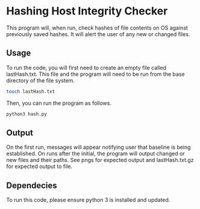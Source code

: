 # Hashing Host Integrity Checker

This program will, when run, check hashes of file contents on OS against previously saved hashes. It will alert the user of any new or changed files.

## Usage

To run the code, you will first need to create an empty file called lastHash.txt. This file and the program will need to be run from the base directory of the file system. 

```bash
touch lastHash.txt
```
Then, you can run the program as follows.

```bash
python3 hash.py
```

## Output

On the first run, messages will appear notifying user that baseline is being established. 
On runs after the initial, the program will output changed or new files and their paths. 
See pngs for expected output and lastHash.txt.gz for expected output to file.

## Dependecies 

To run this code, please ensure python 3 is installed and updated. 
